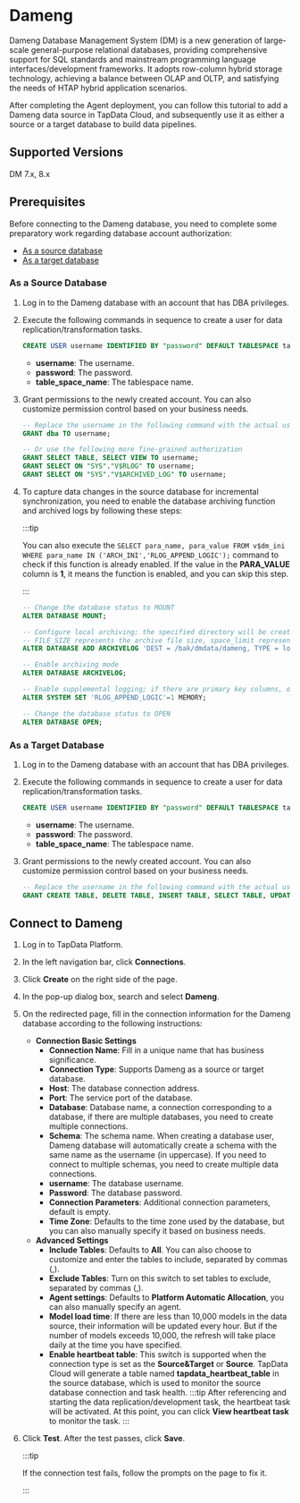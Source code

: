 # Dameng



Dameng Database Management System (DM) is a new generation of large-scale general-purpose relational databases, providing comprehensive support for SQL standards and mainstream programming language interfaces/development frameworks. It adopts row-column hybrid storage technology, achieving a balance between OLAP and OLTP, and satisfying the needs of HTAP hybrid application scenarios.

After completing the Agent deployment, you can follow this tutorial to add a Dameng data source in TapData Cloud, and subsequently use it as either a source or a target database to build data pipelines.

## Supported Versions

DM 7.x, 8.x



## Prerequisites

Before connecting to the Dameng database, you need to complete some preparatory work regarding database account authorization:

* [As a source database](#source)
* [As a target database](#target)

### <span id="source">As a Source Database</span>

1. Log in to the Dameng database with an account that has DBA privileges.

2. Execute the following commands in sequence to create a user for data replication/transformation tasks.

   ```sql
   CREATE USER username IDENTIFIED BY "password" DEFAULT TABLESPACE table_space_name;
   ```
   
   * **username**: The username.
   * **password**: The password.
   * **table_space_name**: The tablespace name.
   
3. Grant permissions to the newly created account. You can also customize permission control based on your business needs.

   ```sql
   -- Replace the username in the following command with the actual username
   GRANT dba TO username;
   
   -- Or use the following more fine-grained authorization
   GRANT SELECT TABLE, SELECT VIEW TO username;
   GRANT SELECT ON "SYS"."V$RLOG" TO username;
   GRANT SELECT ON "SYS"."V$ARCHIVED_LOG" TO username;
   ```
   
4. To capture data changes in the source database for incremental synchronization, you need to enable the database archiving function and archived logs by following these steps:

   :::tip

   You can also execute the `SELECT para_name, para_value FROM v$dm_ini WHERE para_name IN ('ARCH_INI','RLOG_APPEND_LOGIC');` command to check if this function is already enabled. If the value in the **PARA_VALUE** column is **1**, it means the function is enabled, and you can skip this step.

   :::

   ```sql
   -- Change the database status to MOUNT
   ALTER DATABASE MOUNT;
   
   -- Configure local archiving; the specified directory will be created automatically if it does not exist
   -- FILE_SIZE represents the archive file size, space_limit represents the space size limit
   ALTER DATABASE ADD ARCHIVELOG 'DEST = /bak/dmdata/dameng, TYPE = local, FILE_SIZE = 1024, SPACE_LIMIT = 0';
   
   -- Enable archiving mode
   ALTER DATABASE ARCHIVELOG;
   
   -- Enable supplemental logging; if there are primary key columns, only the primary key column information will be recorded when UPDATE/DELETE is performed
   ALTER SYSTEM SET 'RLOG_APPEND_LOGIC'=1 MEMORY;
   
   -- Change the database status to OPEN
   ALTER DATABASE OPEN;
   ```

### <span id="target">As a Target Database</span>

1. Log in to the Dameng database with an account that has DBA privileges.

2. Execute the following commands in sequence to create a user for data replication/transformation tasks.

   ```sql
   CREATE USER username IDENTIFIED BY "password" DEFAULT TABLESPACE table_space_name;
   ```

   * **username**: The username.
   * **password**: The password.
   * **table_space_name**: The tablespace name.

3. Grant permissions to the newly created account. You can also customize permission control based on your business needs.

   ```sql
   -- Replace the username in the following command with the actual username
   GRANT CREATE TABLE, DELETE TABLE, INSERT TABLE, SELECT TABLE, UPDATE TABLE, CREATE INDEX TO username;
   ```

## Connect to Dameng

1. Log in to TapData Platform.

2. In the left navigation bar, click **Connections**.

3. Click **Create** on the right side of the page.

4. In the pop-up dialog box, search and select **Dameng**.

5. On the redirected page, fill in the connection information for the Dameng database according to the following instructions:

   * **Connection Basic Settings**
     * **Connection Name**: Fill in a unique name that has business significance.
     * **Connection Type**: Supports Dameng as a source or target database.
     * **Host**: The database connection address.
     * **Port**: The service port of the database.
     * **Database**: Database name, a connection corresponding to a database, if there are multiple databases, you need to create multiple connections.
     * **Schema**: The schema name. When creating a database user, Dameng database will automatically create a schema with the same name as the username (in uppercase). If you need to connect to multiple schemas, you need to create multiple data connections.
     * **username**: The database username.
     * **Password**: The database password.
     * **Connection Parameters**: Additional connection parameters, default is empty.
     * **Time Zone**: Defaults to the time zone used by the database, but you can also manually specify it based on business needs.
   * **Advanced Settings**
     * **Include Tables**: Defaults to **All**. You can also choose to customize and enter the tables to include, separated by commas (,).
     * **Exclude Tables**: Turn on this switch to set tables to exclude, separated by commas (,).
     * **Agent settings**: Defaults to **Platform Automatic Allocation**, you can also manually specify an agent.
     * **Model load time**: If there are less than 10,000 models in the data source, their information will be updated every hour. But if the number of models exceeds 10,000, the refresh will take place daily at the time you have specified.
     * **Enable heartbeat table**: This switch is supported when the connection type is set as the **Source&Target** or **Source**. TapData Cloud will generate a table named **tapdata_heartbeat_table** in the source database, which is used to monitor the source database connection and task health.
       :::tip
       After referencing and starting the data replication/development task, the heartbeat task will be activated. At this point, you can click **View heartbeat task** to monitor the task.
       :::

6. Click **Test**. After the test passes, click **Save**.

   :::tip

   If the connection test fails, follow the prompts on the page to fix it.

   :::
